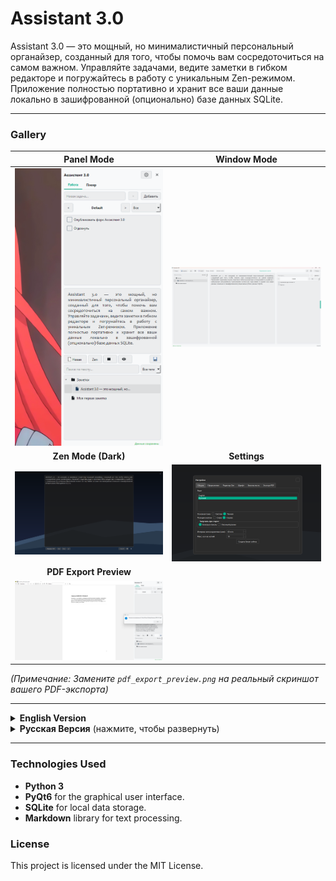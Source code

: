 # Assistant 3.0

Assistant 3.0 — это мощный, но минималистичный персональный органайзер, созданный для того, чтобы помочь вам сосредоточиться на самом важном. Управляйте задачами, ведите заметки в гибком редакторе и погружайтесь в работу с уникальным Zen-режимом. Приложение полностью портативно и хранит все ваши данные локально в зашифрованной (опционально) базе данных SQLite.

---

### Gallery

| Panel Mode | Window Mode |
| :---: | :---: |
| ![Panel Mode](screenshots/1.ru.png) | ![Window Mode](screenshots/2.ru.png) |
| **Zen Mode (Dark)** | **Settings** |
| ![Zen Mode](screenshots/3.ru.png) | ![Settings](screenshots/5.ru.png) |
| **PDF Export Preview** |
| ![PDF Export](screenshots/pdf_export_preview.png) |

*(Примечание: Замените `pdf_export_preview.png` на реальный скриншот вашего PDF-экспорта)*

---

<details>
<summary><strong>English Version</strong></summary>

## Assistant 3.0

Assistant 3.0 is a powerful yet minimalistic personal organizer designed to help you focus on what matters most. Manage your tasks, take notes in a flexible editor, and dive deep into your work with the unique Zen Mode. The application is fully portable and stores all your data locally in an optionally encrypted SQLite database.

### Key Features

*   **Dual Interface**: Switch seamlessly between a compact side panel (`MainPopup`) and a full-featured windowed mode (`WindowMain`).
*   **Hierarchical Notes**: Organize your notes in a folder tree structure. Drag and drop to rearrange.
*   **Task Management**: Create multiple task lists, set priorities, and track your progress.
*   **Zen Mode**: An immersive, distraction-free writing environment with a procedurally generated dynamic background that changes with the light/dark theme.
*   **Markdown Support**: Write your notes using Markdown syntax and instantly preview the formatted output.
*   **Full Customization**: A comprehensive settings panel allows you to tweak everything:
    *   Themes (light/dark) and accent colors.
    *   Fonts, text sizes, alignment, and editor padding.
    *   Startup behavior (launch as a panel or a window).
    *   PDF export styles (fonts, margins, colors).
*   **Security**: Protect your data with an optional password. Includes a secure recovery system using security questions.
*   **Data Portability**:
    *   Export all your notes into a folder structure with `.md` files.
    *   Import notes from a folder structure or individual files.
    *   Export selected notes or folders to a single Markdown or PDF file.
*   **Backup System**: Automatic and manual backups of your entire database to prevent data loss.
*   **Multilingual**: Fully localized for English and Russian.

### Getting Started

1.  Download the latest release from the [Releases](https://github.com/Rintaru123/myAssistant/releases) page.
2.  Unzip the archive.
3.  Run `main.exe`.

The application is portable. You can run it from any folder or a USB drive.

</details>

<details>
<summary><strong>Русская Версия</strong> (нажмите, чтобы развернуть)</summary>

## Ассистент 3.0

Ассистент 3.0 — это мощный, но минималистичный персональный органайзер, созданный, чтобы помочь вам сосредоточиться на самом важном. Управляйте задачами, ведите заметки в гибком редакторе и погружайтесь в работу с уникальным Zen-режимом. Приложение полностью портативно и хранит все ваши данные локально в зашифрованной (опционально) базе данных SQLite.

### Ключевые возможности

*   **Два режима интерфейса**: Легко переключайтесь между компактной боковой панелью (`MainPopup`) и полнофункциональным оконным режимом (`WindowMain`).
*   **Иерархические заметки**: Организуйте ваши записи в виде дерева папок. Перетаскивайте элементы для удобной сортировки.
*   **Управление задачами**: Создавайте несколько списков задач, устанавливайте приоритеты и отслеживайте свой прогресс.
*   **Zen-режим**: Иммерсивное, свободное от отвлекающих факторов окружение для письма с уникальным процедурно генерируемым фоном, который меняется вместе со светлой/темной темой.
*   **Поддержка Markdown**: Пишите заметки, используя синтаксис Markdown, и мгновенно просматривайте отформатированный результат.
*   **Полная кастомизация**: Обширная панель настроек позволяет тонко настроить все аспекты программы:
    *   Темы (светлая/темная) и акцентные цвета.
    *   Шрифты, размеры текста, выравнивание и отступы в редакторе.
    *   Поведение при запуске (открывать как панель или как окно).
    *   Стили экспорта в PDF (шрифты, поля, цвета).
*   **Безопасность**: Защитите ваши данные с помощью опционального пароля. Включает безопасную систему восстановления доступа через контрольные вопросы.
*   **Портативность данных**:
    *   Экспортируйте все заметки в виде структуры папок с `.md` файлами.
    *   Импортируйте заметки из структуры папок или отдельных файлов.
    *   Экспортируйте выбранные заметки или папки в единый Markdown или PDF файл.
*   **Система бэкапов**: Автоматическое и ручное создание резервных копий всей вашей базы данных для предотвращения потери информации.
*   **Многоязычность**: Полная локализация на русский и английский языки.

### Начало работы

1.  Скачайте последнюю версию со страницы [Релизов](https://github.com/Rintaru123/myAssistant/releases).
2.  Распакуйте архив.
3.  Запустите `main.exe`.

Приложение является портативным. Вы можете запускать его из любой папки или с USB-накопителя.

</details>

---

### Technologies Used

*   **Python 3**
*   **PyQt6** for the graphical user interface.
*   **SQLite** for local data storage.
*   **Markdown** library for text processing.

### License

This project is licensed under the MIT License.
